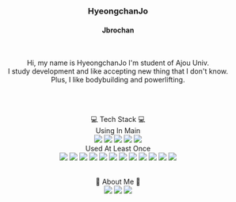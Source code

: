 <h3 align="center"> HyeongchanJo </h3 center>
<h4 align="center"> Jbrochan </h4 center>
<br>


<p align="center">Hi, my name is HyeongchanJo I'm student of Ajou Univ. 
<br>I study development and like accepting new thing that I don't know. 
<br>Plus, I like bodybuilding and powerlifting.</p>
<br>
<br>

<p align="center">
💻 Tech Stack 💻
<br>
Using In Main
<br>
<img src="https://img.shields.io/badge/java-007396?style=for-the-badge&logo=java&logoColor=white">

<img src="https://img.shields.io/badge/spring-6DB33F?style=for-the-badge&logo=Spring&logoColor=white">
<img src="https://img.shields.io/badge/spring boot-6DB33F?style=for-the-badge&logo=Spring Boot&logoColor=white">

<img src="https://img.shields.io/badge/MySQL-4479A1?style=for-the-badge&logo=MySQL&logoColor=white">
<img src="https://img.shields.io/badge/GitHub-181717?style=for-the-badge&logo=GitHub&logoColor=white">

<br>
Used At Least Once
<br>
<img src="https://img.shields.io/badge/c-A8B9CC?style=for-the-badge&logo=C&logoColor=white">
<img src="https://img.shields.io/badge/python-3776AB?style=for-the-badge&logo=Python&logoColor=white">
<img src="https://img.shields.io/badge/C Sharp-239120?style=for-the-badge&logo=C Sharp&logoColor=white">
<img src="https://img.shields.io/badge/C++-00599C?style=for-the-badge&logo=C%2B%2B&logoColor=white">
<img src="https://img.shields.io/badge/R-276DC3?style=for-the-badge&logo=R&logoColor=white">

<img src="https://img.shields.io/badge/docker-2496ED?style=for-the-badge&logo=Docker&logoColor=white">
<img src="https://img.shields.io/badge/kubernetes-326CE5?style=for-the-badge&logo=Kubernetes&logoColor=white">

<img src="https://img.shields.io/badge/Unity-FFFFFF?style=for-the-badge&logo=Unity&logoColor=black">
<img src="https://img.shields.io/badge/android-3DDC84?style=for-the-badge&logo=Android&logoColor=white">
<img src="https://img.shields.io/badge/Oculus-1C1E20?style=for-the-badge&logo=Oculus&logoColor=white">

<img src="https://img.shields.io/badge/SQlite-003B57?style=for-the-badge&logo=SQLite&logoColor=white">
<img src="https://img.shields.io/badge/Processing-006699?style=for-the-badge&logo=Processing Foundation&logoColor=white">
</p>

<p align="center">
<br>
🙌 About Me 🙌<br>
<a href=https://www.instagram.com/jbro_chan/><img src="https://img.shields.io/badge/Instagram-E4405F?style=for-the-badge&logo=Instagram&logoColor=white"></a>
<a href="mailto:hyeongchanj@gmail.com"><img src="https://img.shields.io/badge/Gmail-EA4335?style=for-the-badge&logo=Gmail&logoColor=white"></a>
<a href=https://jbrochan.tistory.com/><img src="https://img.shields.io/badge/Tistroy-000000?style=for-the-badge&logo=Tistory&logoColor=white"></a>
</p>
